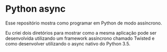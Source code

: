 # Python async

Esse repositório mostra como programar em Python de modo assíncrono.

Eu criei dois diretórios para mostrar como a mesma aplicação pode ser
desenvolvida utilizando um framework assíncrono chamado Twisted e como
desenvolver utilizando o async nativo do Python 3.5.
